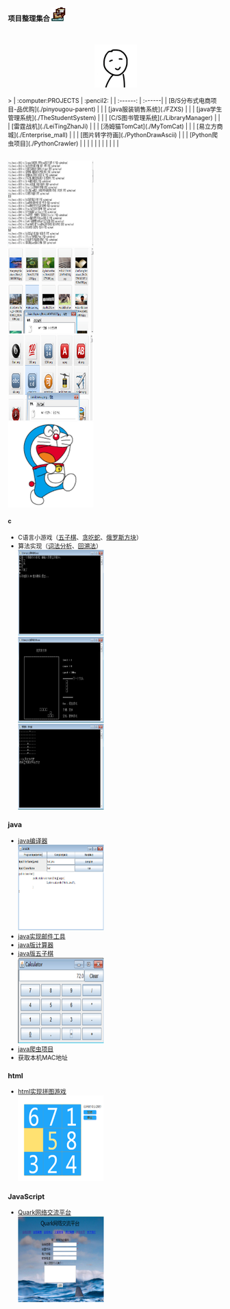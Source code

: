 ### 项目整理集合 <img src="_img/ship.ico">
<br>
<br>
<div align="center">
	<img src="_img/touxiang.jpg" width="100" height="100">
</div>
<br>
> 
| :computer:PROJECTS | :pencil2: |
| :------: | :------|
| [B/S分布式电商项目-品优购](./pinyougou-parent) |  |
| [java服装销售系统](./FZXS) |  |
| [java学生管理系统](./TheStudentSystem) |  |
| [C/S图书管理系统](./LibraryManager) |  |
| [雷霆战机](./LeiTingZhanJi) |  |
| [汤姆猫TomCat](./MyTomCat) |  |
| [易立方商城](./Enterprise_mall) |  |
| [图片转字符画](./PythonDrawAscii) |  |
| [Python爬虫项目](./PythonCrawler) |  |
|  |  |
|  |  |
|  |  |



<br><img src="_img/book.png" width="200" height="200">
<br><img src="_img/bg.png" width="200" height="200">
<br><img src="_img/emoji.png" width="200" height="200">
<br><img src="_img/wm.png" width="200" height="200">
#### c

- C语言小游戏（[五子棋]()、[贪吃蛇]()、[俄罗斯方块]()）
- 算法实现（[词法分析]()、[回溯法]()）
<br><img src="_img/猜拳.PNG" width="200" height="200">
<br><img src="_img/俄罗斯方块.PNG" width="200" height="200">
<br><img src="_img/贪吃蛇.PNG" width="200" height="200">

### java

- [java编译器](./JavaIDE)
<br><img src="_img/javaide.png" width="200" height="200">
- [java实现邮件工具](./EMailUtils)
- [java版计算器](./Calculator)
- [java版五子棋](./Gomoku)
<br><img src="_img/calculator.PNG" width="200" height="200">
- [java爬虫项目](./JavaCrawler)
- 获取本机MAC地址

### html

- [html实现拼图游戏](./Html_Pintu)
<br><img src="_img/pintu.png" width="200" height="200">

### JavaScript

- [Quark网络交流平台](./OnlineFriend)
<br><img src="_img/quark.png" width="200" height="200">